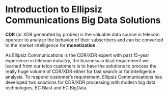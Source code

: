 # Introduction to Ellipsiz Communications Big Data Solutions

**CDR** (or XDR generated by probes) is the valuable data source in telecom operator to analyze the behavior of their subscribers and can be converted to the market intelligence for **monetization**.

As Ellipsiz Communications is the CDR/XDR expert with past 15-year experience in telecom industry, the business critical requirement we learned from our telco customers is to have the solutions to process the really huge volume of CDR/XDR either for fast search or for intelligence analysis. To respond customer’s requirement, Ellipsiz Communications has developed two solutions for CDR/XDR processing with modern big data technologies, EC Blast and EC BigData.
